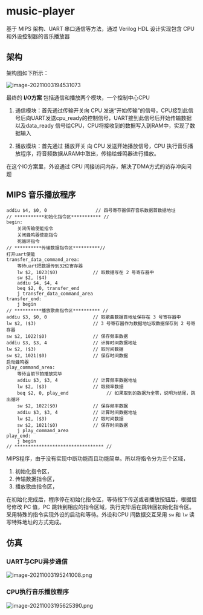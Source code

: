 # music-player

基于 MIPS 架构、UART 串口通信等方法，通过 Verilog HDL 设计实现包含 CPU 和外设控制器的音乐播放器

## 架构

架构图如下所示：

![image-20211003194531073](C:\Users\xuzf\AppData\Roaming\Typora\typora-user-images\image-20211003194531073.png)

最终的 **I/O方案** 包括通信和播放两个模块，一个控制中心CPU

1. 通信模块：首先通过传输开关向 CPU 发送“开始传输”的信号，CPU接到此信号后向UART发送cpu_ready的控制信号，UART接到此信号后开始传输数据以及data_ready 信号给CPU，CPU将接收到的数据写入到RAM中，实现了数据输入

2. 播放模块：首先通过 播放开关 向 CPU 发送开始播放信号，CPU 执行音乐播放程序，将音频数据从RAM中取出，传输给蜂鸣器进行播放。

在这个IO方案里，外设通过 CPU 间接访问内存，解决了DMA方式的访存冲突问题

## MIPS 音乐播放程序

```assembly
addiu $4, $0, 0                  // 四号寄存器保存音乐数据首数据地址
// ***********初始化指令区*********** //
begin:
    关闭传输使能指令       
    关闭蜂鸣器使能指令      
    死循环指令         
// **********传输数据指令区**********//
打开uart使能          
transfer_data_command_area:
    等待uart把数据传到32位寄存器
    lw $2, 1023($0)             // 取数据写在 2 号寄存器中
    sw $2, ($4)
    addiu $4, $4, 4
    beq $2, 0, transfer_end
    j transfer_data_command_area
transfer_end: 
    j begin
// **********播放歌曲指令区********** //
addiu $3, $0, 0                 // 取歌曲数据首地址保存在 3 号寄存器中
lw $2, ($3)                     // 3 号寄存器作为数据地址取数据保存到 2 号寄存器
sw $2, 1022($0)                 // 保存频率数据
addiu $3, $3, 4                 // 计算时间数据地址
lw $2, ($3)                     // 取时间数据
sw $2, 1021($0)                 // 保存时间数据
启动蜂鸣器             
play_command_area:
    等待当前节拍播放完毕     
    addiu $3, $3, 4             // 计算频率数据地址
    lw $2, ($3)                 // 取频率数据
    beq $2, 0, play_end              // 如果取到的数据为全零，说明为结尾，跳出循环
    sw $2, 1022($0)             // 保存频率数据
    addiu $3, $3, 4             // 计算时间数据地址
    lw $2, ($3)                 // 取时间数据
    sw $2, 1021($0)             // 保存时间数据
    j play_command_area
play_end:
    j begin
// ********************************* //
```

MIPS程序，由于没有实现中断功能而且功能简单。所以将指令分为三个区域，

1. 初始化指令区，
2. 传输数据指令区，
3. 播放歌曲指令区，

在初始化完成后，程序停在初始化指令区，等待按下传送或者播放按钮后，根据信号修改 PC 值，PC 跳转到相应的指令区域，执行完毕后在跳转回初始化指令区。采用特殊的指令实现外设的启动和等待。外设和CPU 间数据交互采用 `sw` 和 `lw` 读写特殊地址的方式完成。

## 仿真

### UART与CPU异步通信

![image-20211003195241008.png](https://i.loli.net/2021/10/03/Xdzc53xRHCwSF2u.png)

### CPU执行音乐播放程序

![image-20211003195625390.png](https://i.loli.net/2021/10/03/MHUxoJCj6mAfDPK.png)


